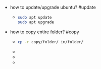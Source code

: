 - how to update/upgrade ubuntu? #update
	- ```sh
	  sudo apt update
	  sudo apt upgrade
	  ```
- how to copy entire folder? #copy
	- ```sh 
	  cp -r copy/folder/ in/folder/
	  ```
	-
	-
	-